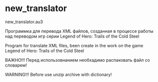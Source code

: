 # new_translator

new_translator.au3 

Программка для перевода XML файлов, созданная в процессе работы над переводом игр серии Legend of Hero: Trails of the Cold Steel

Program for translate XML files, been create in the work on the game Legend of Hero: Trails of the Cold Steel

ВАЖНО!!!
Перед использовнанием необхадимо распаковать файл со словарем!

WARNING!!!
Before use unzip archive with dictionary!

